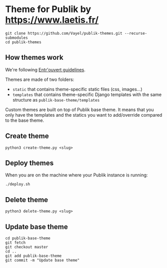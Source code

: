 # Theme for Publik by https://www.laetis.fr/

```
git clone https://github.com/Vayel/publik-themes.git --recurse-submodules
cd publik-themes
```

## How themes work

We're following [Entr'ouvert guidelines](https://dev.entrouvert.org/projects/prod-eo/wiki/HowDoWeDoThemes).

Themes are made of two folders:

* `static` that contains theme-specific static files (css, images...)
* `templates` that contains theme-specific Django templates with the same structure as `publik-base-theme/templates`

Custom themes are built on top of Publik base theme. It means that you only have
the templates and the statics you want to add/override compared to the base theme.

## Create theme

```
python3 create-theme.py <slug>
```

## Deploy themes

When you are on the machine where your Publik instance is running:

```
./deploy.sh
```

## Delete theme

```
python3 delete-theme.py <slug>
```

## Update base theme

```
cd publik-base-theme
git fetch
git checkout master
cd ..
git add publik-base-theme
git commit -m "Update base theme"
```
